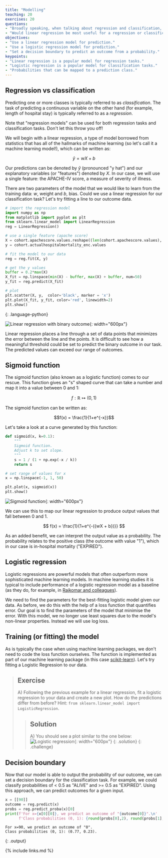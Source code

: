 ```yaml
---
title: "Modelling"
teaching: 20
exercises: 20
questions:
- "Broadly speaking, when talking about regression and classification, how does the prediction target differ?"
- "Would linear regression be most useful for a regression or classification task? How about logistic regression?"
objectives:
- "Use a linear regression model for prediction."
- "Use a logistic regression model for prediction."
- "Set a decision boundary to predict an outcome from a probability."
keypoints:
- "Linear regression is a popular model for regression tasks."
- "Logistic regression is a popular model for classification tasks."
- "Probabilities that can be mapped to a prediction class."
---
```


## Regression vs classification

Predicting one or more classes is typically referred to as *classification*. The task of predicting a continuous variable on the other hand (for example, length of hospital stay) is typically referred to as a *regression*. 

Note that "regression models" can be used for both regression tasks and classification tasks. Don't let this throw you off!

We will begin with a linear regression, a type of model borrowed from statistics that has all of the hallmarks of machine learning (so let's call it a machine learning model!), which can be written as:

$$
\hat{y} = wX + b
$$

Our predictions can be denoted by $\hat{y}$ (pronounced "y hat") and our explanatory variables (or "features") denoted by $X$. In our case, we will use a single feature: the APACHE-IV score, a measure of severity of illness.

There are two parameters of the model that we would like to learn from the training data: $w$, weight and $b$, bias. Could we use a linear regression for our classification task? Let's try fitting a line to our outcome data.

```python
# import the regression model
import numpy as np
from matplotlib import pyplot as plt
from sklearn.linear_model import LinearRegression
reg = LinearRegression()

# use a single feature (apache score)
X = cohort.apachescore.values.reshape((len(cohort.apachescore.values), 1))
y = cohort.actualhospitalmortality_enc.values

# fit the model to our data
reg = reg.fit(X, y)

# get the y values
buffer = 0.2*max(X)
X_fit = np.linspace(min(X) - buffer, max(X) + buffer, num=50)
y_fit = reg.predict(X_fit)

# plot
plt.scatter(X, y,  color='black', marker = 'x')
plt.plot(X_fit, y_fit, color='red', linewidth=2)
plt.show()
```
{: .language-python}

![Linear regression with binary outcome](../fig/section5-fig1.png){: width="600px"}

Linear regression places a line through a set of data points that minimizes the error between the line and the points. It is difficult to see how a meaningful threshold could be set to predict the binary outcome in our task. The predicted values can exceed our range of outcomes.

## Sigmoid function

The sigmoid function (also known as a logistic function) comes to our rescue. This function gives an "s" shaped curve that can take a number and map it into a value between 0 and 1: 

$$f : \mathbb{R} \mapsto (0,1) $$ 

The sigmoid function can be written as:

$$f(x) = \frac{1}{1+e^{-x}}$$

Let's take a look at a curve generated by this function:

```python
def sigmoid(x, k=0.1):
    """
    Sigmoid function. 
    Adjust k to set slope.
    """
    s = 1 / (1 + np.exp(-x / k)) 
    return s

# set range of values for x
x = np.linspace(-1, 1, 50)

plt.plot(x, sigmoid(x))
plt.show()
```

![Sigmoid function](../fig/section5-fig2.png){: width="600px"}

We can use this to map our linear regression to produce output values that fall between 0 and 1.

$$
f(x) = \frac{1}{1+e^{-({wX + b})}}
$$

As an added benefit, we can interpret the output value as a probability. The probability relates to the positive class (the outcome with value "1"), which in our case is in-hospital mortality ("EXPIRED").

## Logistic regression

Logistic regressions are powerful models that often outperform more sophisticated machine learning models.  In machine learning studies it is typical to include performance of a logistic regression model as a baseline (as they do, for example, in [Rajkomar and colleagues](https://www.nature.com/articles/s41746-018-0029-1#Sec20)).

We need to find the parameters for the best-fitting logistic model given our data. As before, we do this with the help of a loss function that quantifies error. Our goal is to find the parameters of the model that minimise the error. With this model, we no longer use least squares due to the model's non-linear properties. Instead we will use log loss. 

## Training (or fitting) the model

As is typically the case when using machine learning packages, we don't need to code the loss function ourselves. The function is implemented as part of our machine learning package (in this case [scikit-learn](https://scikit-learn.org/stable/modules/generated/sklearn.linear_model.LogisticRegression.html)). Let's try fitting a Logistic Regression to our data.


> ## Exercise
> A) Following the previous example for a linear regression, fit a logistic regression to your data and create a new plot. How do the predictions differ from before? Hint: `from sklearn.linear_model import LogisticRegression`.
> 
> > ## Solution
> > A) You should see a plot similar to the one below: ![Logistic regression](../fig/section5-fig3.png){: width="600px"}
> {: .solution}
{: .challenge}

## Decision boundary

Now that our model is able to output the probability of our outcome, we can set a decision boundary for the classification task. For example, we could classify probabilities of < 0.5 as "ALIVE" and >= 0.5 as "EXPIRED". Using this approach, we can predict outcomes for a given input.

```python
x = [[90]]
outcome = reg.predict(x)
probs = reg.predict_proba(x)[0]
print(f'For x={x[0][0]}, we predict an outcome of "{outcome[0]}".\n'
      f'Class probabilities (0, 1): {round(probs[0],2), round(probs[1],2)}.')
```

```
For x=90, we predict an outcome of "0".
Class probabilities (0, 1): (0.77, 0.23).
```
{: .output}

{% include links.md %}